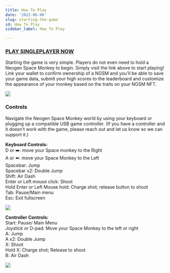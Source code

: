 ```yaml
---
title: How To Play
date: '2022-06-06'
slug: starting-the-game
id: How To Play
sidebar_label: How To Play

---
```

### [PLAY SINGLEPLAYER NOW](https://play.spacemonkey.games "Play singleplayer now")

Starting the game is very simple. Players do not even need to hold a Neogen Space Monkey to begin. Simply visit the link above to start playing! Link your wallet to confirm ownership of a NGSM and you'll be able to save your game data, submit your high scores to the leaderboard and customize the appearance of your monkey based on the traits on your NGSM NFT.

![](/l1.gif)

### Controls

Navigate the Neogen Space Monkey world by using your keyboard or plugging up a compatible USB game controller. (If you have a controller and it doesn’t work with the game, please reach out and let us know so we can support it.)

**Keyboard Controls:**  
D or ➡️: move your Space monkey to the Right  
A or ⬅️: move your Space Monkey to the Left  
Spacebar: Jump  
Spacebar x2: Double Jump  
Shift: Air Dash  
Enter or Left mouse click: Shoot  
Hold Enter or Left Mouse hold: Charge shot; release button to shoot  
Tab: Pause/Main menu  
Esc: Exit fullscreen

![](/img/keyboard-graphic-launch-day.png)

**Controller Controls:**  
Start: Pause/ Main Menu  
Joystick or D-pad: Move your Space Monkey to the left or right  
A: Jump  
A x2: Double Jump  
X: Shoot  
Hold X: Charge shot; Release to shoot  
B: Air Dash

![](/controller-graphic-b.png)